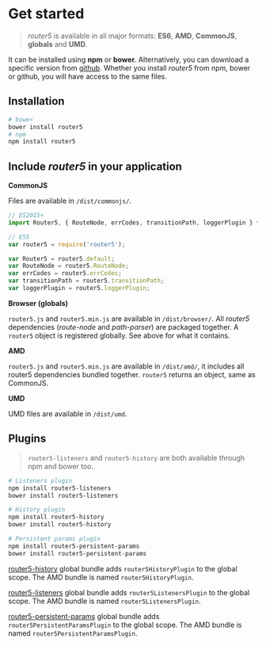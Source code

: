 # Get started

> _router5_ is available in all major formats: __ES6__, __AMD__, __CommonJS__, __globals__ and __UMD__.

It can be installed using __npm__ or __bower__. Alternatively, you can download a specific version
from [github](https://github.com/router5/router5/releases). Whether you install _router5_ from npm, bower or github,
you will have access to the same files.


## Installation

```sh
# bower
bower install router5
# npm
npm install router5
```

## Include _router5_ in your application

__CommonJS__

Files are available in `/dist/commonjs/`.

```javascript
// ES2015+
import Router5, { RouteNode, errCodes, transitionPath, loggerPlugin } from 'router5';

// ES5
var router5 = require('router5');

var Router5 = router5.default;
var RouteNode = router5.RouteNode;
var errCodes = router5.errCodes;
var transitionPath = router5.transitionPath;
var loggerPlugin = router5.loggerPlugin;
```

__Browser (globals)__

`router5.js` and `router5.min.js` are available in `/dist/browser/`. All _router5_ dependencies (_route-node_ and _path-parser_)
are packaged together. A `router5` object is registered globally. See above for what it contains.

__AMD__

`router5.js` and `router5.min.js` are available in `/dist/amd/`, it includes all router5 dependencies bundled
together. `router5` returns an object, same as CommonJS.

__UMD__

UMD files are available in `/dist/umd`.


## Plugins

> `router5-listeners` and `router5-history` are both available through npm and bower too.

```sh
# Listeners plugin
npm install router5-listeners
bower install router5-listeners

# History plugin
npm install router5-history
bower install router5-history

# Persistent params plugin
npm install router5-persistent-params
bower install router5-persistent-params
```

[router5-history](https://github.com/router5/router5-history) global bundle adds `router5HistoryPlugin` to the global scope. The AMD
bundle is named `router5HistoryPlugin`.

[router5-listeners](https://github.com/router5/router5-listeners) global bundle adds `router5ListenersPlugin` to the global scope. The AMD
bundle is named `router5ListenersPlugin`.

[router5-persistent-params](https://github.com/router5/router5-persistent-params) global bundle adds `router5PersistentParamsPlugin` to the global scope. The AMD bundle is named `router5PersistentParamsPlugin`.
